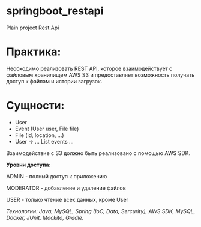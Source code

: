 # springboot_restapi
Plain project Rest Api

# Практика:

Необходимо реализовать REST API, которое взаимодействует с файловым хранилищем AWS S3 и предоставляет 
возможность получать доступ к файлам и истории загрузок.

# Сущности:

- User
- Event (User user, File file)
- File (id, location, ...)
- User -> … List<Events> events ...
  
Взаимодействие с S3 должно быть реализовано с помощью AWS SDK.

**Уровни доступа:**
  
ADMIN - полный доступ к приложению
  
MODERATOR - добавление и удаление файлов
  
USER - только чтение всех данных, кроме User

*Технологии: Java, MySQL, Spring (IoC, Data, Sercurity), AWS SDK, MySQL, Docker, JUnit, Mockito, Gradle.*
